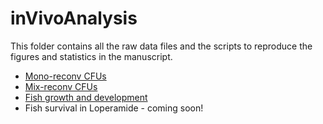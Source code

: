 # inVivoAnalysis

This folder contains all the raw data files and the scripts to reproduce the figures and statistics in the manuscript.

- [Mono-reconv CFUs](Mono/)
- [Mix-reconv CFUs](MixA/)
- [Fish growth and development](Growth_Development/)
- Fish survival in Loperamide - coming soon!

